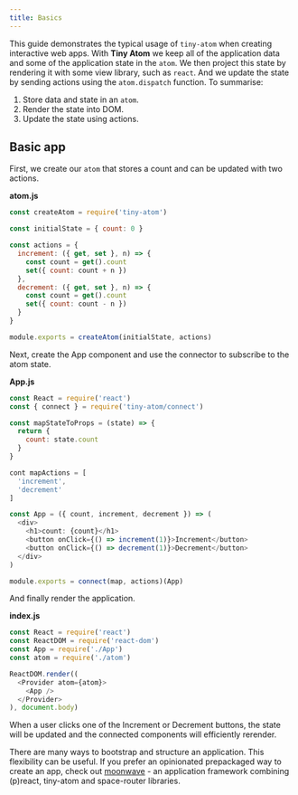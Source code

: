 ```yaml
---
title: Basics
---
```


This guide demonstrates the typical usage of `tiny-atom` when creating interactive web apps. With **Tiny Atom** we keep all of the application data and some of the application state in the `atom`. We then project this state by rendering it with some view library, such as `react`. And we update the state by sending actions using the `atom.dispatch` function. To summarise:

1. Store data and state in an `atom`.
2. Render the state into DOM.
3. Update the state using actions.

## Basic app

First, we create our `atom` that stores a count and can be updated with two actions.

**atom.js**
```js
const createAtom = require('tiny-atom')

const initialState = { count: 0 }

const actions = {
  increment: ({ get, set }, n) => {
    const count = get().count
    set({ count: count + n })
  },
  decrement: ({ get, set }, n) => {
    const count = get().count
    set({ count: count - n })
  }
}

module.exports = createAtom(initialState, actions)
```

Next, create the App component and use the connector to subscribe to the atom state.

**App.js**
```js
const React = require('react')
const { connect } = require('tiny-atom/connect')

const mapStateToProps = (state) => {
  return {
    count: state.count
  }
}

cont mapActions = [
  'increment',
  'decrement'
]

const App = ({ count, increment, decrement }) => (
  <div>
    <h1>count: {count}</h1>
    <button onClick={() => increment(1)}>Increment</button>
    <button onClick={() => decrement(1)}>Decrement</button>
  </div>
)

module.exports = connect(map, actions)(App)
```

And finally render the application.

**index.js**
```js
const React = require('react')
const ReactDOM = require('react-dom')
const App = require('./App')
const atom = require('./atom')

ReactDOM.render((
  <Provider atom={atom}>
    <App />
  </Provider>
), document.body)
```

When a user clicks one of the Increment or Decrement buttons, the state will be updated and the connected components will efficiently rerender.

There are many ways to bootstrap and structure an application. This flexibility can be useful. If you prefer an opinionated prepackaged way to create an app, check out [moonwave](https://github.com/KidkArolis/moonwave) - an application framework combining (p)react, tiny-atom and space-router libraries.
